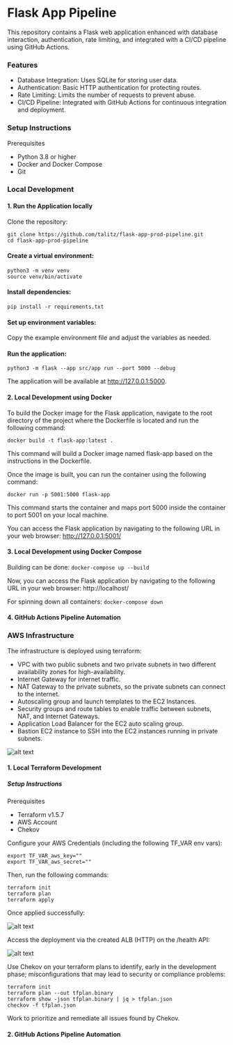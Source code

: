 # Flask App Pipeline
This repository contains a Flask web application enhanced with database interaction, authentication, rate limiting, and integrated with a CI/CD pipeline using GitHub Actions.

### Features
- Database Integration: Uses SQLite for storing user data.
- Authentication: Basic HTTP authentication for protecting routes.
- Rate Limiting: Limits the number of requests to prevent abuse.
- CI/CD Pipeline: Integrated with GitHub Actions for continuous integration and deployment.

### Setup Instructions
Prerequisites
- Python 3.8 or higher
- Docker and Docker Compose
- Git

### Local Development

#### 1. Run the Application locally
Clone the repository:
```
git clone https://github.com/talitz/flask-app-prod-pipeline.git
cd flask-app-prod-pipeline
```

#### Create a virtual environment:
```
python3 -m venv venv
source venv/bin/activate
```

#### Install dependencies:
```pip install -r requirements.txt``` 

#### Set up environment variables:
Copy the example environment file and adjust the variables as needed.

#### Run the application:
```python3 -m flask --app src/app run --port 5000 --debug```

The application will be available at http://127.0.0.1:5000.

#### 2. Local Development using Docker

To build the Docker image for the Flask application, navigate to the root directory of the project where the Dockerfile is located and run the following command:

```docker build -t flask-app:latest .```

This command will build a Docker image named flask-app based on the instructions in the Dockerfile.

Once the image is built, you can run the container using the following command:

```docker run -p 5001:5000 flask-app```

This command starts the container and maps port 5000 inside the container to port 5001 on your local machine.

You can access the Flask application by navigating to the following URL in your web browser: http://127.0.0.1:5001/

#### 3. Local Development using Docker Compose

Building can be done:
```docker-compose up --build```

Now, you can access the Flask application by navigating to the following URL in your web browser: http://localhost/

For spinning down all containers:
```docker-compose down```

#### 4. GitHub Actions Pipeline Automation

### AWS Infrastructure

The infrastructure is deployed using terraform:
- VPC with two public subnets and two private subnets in two different availability zones for high-availability.
- Internet Gateway for internet traffic.
- NAT Gateway to the private subnets, so the private subnets can connect to the internet.
- Autoscaling group and launch templates to the EC2 Instances.
- Security groups and route tables to enable traffic between subnets, NAT, and Internet Gateways.
- Application Load Balancer for the EC2 auto scaling group.
- Bastion EC2 instance to SSH into the EC2 instances running in private subnets.

![alt text](https://miro.medium.com/v2/resize:fit:1400/format:webp/1*p0PB24XPldiNMcx4nTzFEQ.png)

#### 1. Local Terraform Development

##### Setup Instructions
Prerequisites
- Terraform v1.5.7
- AWS Account
- Chekov 

Configure your AWS Credentials (including the following TF_VAR env vars): 
```
export TF_VAR_aws_key=""                           
export TF_VAR_aws_secret=""
```

Then, run the following commands:
```
terraform init                           
terraform plan
terraform apply
```

Once applied successfully:

![alt text](https://i.imghippo.com/files/8SepE1725039234.png)

Access the deployment via the created ALB (HTTP) on the /health API:

![alt text](https://i.imghippo.com/files/lOmwr1725039197.png)

Use Chekov on your terraform plans to identify, early in the development phase; misconfigurations that may lead to security or compliance problems:
```
terraform init
terraform plan --out tfplan.binary
terraform show -json tfplan.binary | jq > tfplan.json
checkov -f tfplan.json
```
Work to prioritize and remediate all issues found by Chekov.

#### 2. GitHub Actions Pipeline Automation